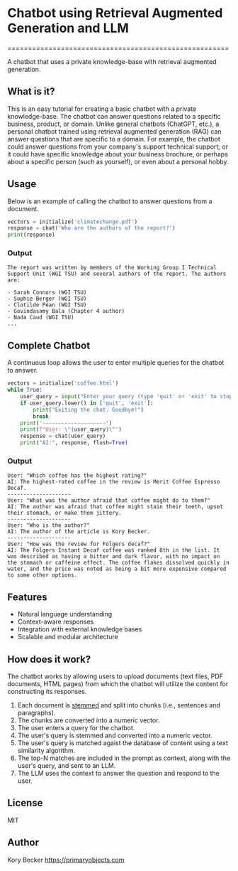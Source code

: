 # Chatbot using Retrieval Augmented Generation and LLM
======================================================

A chatbot that uses a private knowledge-base with retrieval augmented generation.

## What is it?

This is an easy tutorial for creating a basic chatbot with a private knowledge-base. The chatbot can answer questions related to a specific business, product, or domain. Unlike general chatbots (ChatGPT, etc.), a personal chatbot trained using retrieval augmented generation (RAG) can answer questions that are specific to a domain. For example, the chatbot could answer questions from your company's support technical support; or it could have specific knowledge about your business brochure, or perhaps about a specific person (such as yourself), or even about a personal hobby.

## Usage

Below is an example of calling the chatbot to answer questions from a document.

```python
vectors = initialize('climatechange.pdf')
response = chat('Who are the authors of the report?')
print(response)
```

### Output

```
The report was written by members of the Working Group I Technical Support Unit (WGI TSU) and several authors of the report. The authors are:

- Sarah Connors (WGI TSU)
- Sophie Berger (WGI TSU)
- Clotilde Péan (WGI TSU)
- Govindasamy Bala (Chapter 4 author)
- Nada Caud (WGI TSU)
...
```

## Complete Chatbot

A continuous loop allows the user to enter multiple queries for the chatbot to answer.

```python
vectors = initialize('coffee.html')
while True:
    user_query = input("Enter your query (type 'quit' or 'exit' to stop): ")
    if user_query.lower() in ['quit', 'exit']:
        print("Exiting the chat. Goodbye!")
        break
    print('--------------------')
    print(f"User: \"{user_query}\"")
    response = chat(user_query)
    print("AI:", response, flush=True)
```

### Output

```
User: "Which coffee has the highest rating?"
AI: The highest-rated coffee in the review is Merit Coffee Espresso Decaf.
--------------------
User: "What was the author afraid that coffee might do to them?"
AI: The author was afraid that coffee might stain their teeth, upset their stomach, or make them jittery.
--------------------
User: "Who is the author?"
AI: The author of the article is Kory Becker.
--------------------
User: "How was the review for Folgers decaf?"
AI: The Folgers Instant Decaf coffee was ranked 8th in the list. It was described as having a bitter and dark flavor, with no impact on the stomach or caffeine effect. The coffee flakes dissolved quickly in water, and the price was noted as being a bit more expensive compared to some other options.
```

## Features

- Natural language understanding
- Context-aware responses
- Integration with external knowledge bases
- Scalable and modular architecture

## How does it work?

The chatbot works by allowing users to upload documents (text files, PDF documents, HTML pages) from which the chatbot will utilize the content for constructing its responses.

1. Each document is [stemmed](https://www.ibm.com/think/topics/stemming) and split into chunks (i.e., sentences and paragraphs).
2. The chunks are converted into a numeric vector.
3. The user enters a query for the chatbot.
4. The user's query is stemmed and converted into a numeric vector.
5. The user's query is matched agaist the database of content using a text similarity algorithm.
6. The top-N matches are included in the prompt as context, along with the user's query, and sent to an LLM.
7. The LLM uses the context to answer the question and respond to the user.

## License

MIT

## Author

Kory Becker
https://primaryobjects.com